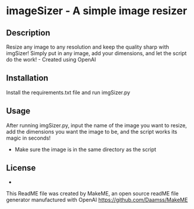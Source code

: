 # imageSizer - A simple image resizer


## Description 
Resize any image to any resolution and keep the quality sharp with imgSizer! Simply put in any image, add your dimensions, and let the script do the work! - Created using OpenAI


## Installation 
Install the requirements.txt file and run imgSizer.py


## Usage 
After running imgSizer.py, input the name of the image you want to resize, add the dimensions you want the image to be, and the script works its magic in seconds!

- Make sure the image is in the same directory as the script


## License 
-

This ReadME file was created by MakeME, an open source readME file generator manufactured with OpenAI
https://github.com/Daamss/MakeME
